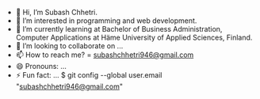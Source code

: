 - 👋 Hi, I’m Subash Chhetri.
- 👀 I’m interested in programming and web development.
- 🌱 I’m currently learning at Bachelor of Business Administration, Computer Applications at Häme University of Applied Sciences, Finland.
- 💞️ I’m looking to collaborate on ...
- 📫 How to reach me? = subashchhetri946@gmail.com
- 😄 Pronouns: ...
- ⚡ Fun fact: ...
$ git config --global user.email "subashchhetri946@gmail.com"
<!---
Subashchhetri946/Subashchhetri946 is a ✨ special ✨ repository because its `README.md` (this file) appears on your GitHub profile.
You can click the Preview link to take a look at your changes.
--->
